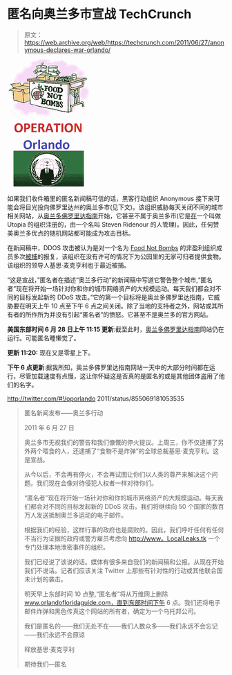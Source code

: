 # 匿名向奥兰多市宣战 TechCrunch

> 原文：<https://web.archive.org/web/https://techcrunch.com/2011/06/27/anonymous-declares-war-orlando/>

![](img/65a2ef3cd9a23bd2721fbed998bb4f47.png)

如果我们收件箱里的匿名新闻稿可信的话，黑客行动组织 Anonymous 接下来可能会将目光投向佛罗里达州的奥兰多市(见下文)。该组织威胁每天关闭不同的城市相关网站，从[奥兰多佛罗里达指南](https://web.archive.org/web/20230203150505/http://www.orlandofloridaguide.com/)开始，它甚至不属于奥兰多市(它是[在](https://web.archive.org/web/20230203150505/http://www.whois.net/whois/orlandofloridaguide.com)一个叫做 Utopia 的组织注册的，由一个名叫 Steven Ridenour 的人管理)。因此，任何赞美奥兰多优点的随机网站都可能成为攻击目标。

在新闻稿中，DDOS 攻击被认为是对一个名为 [Food Not Bombs](https://web.archive.org/web/20230203150505/http://www.foodnotbombs.net/) 的非盈利组织成员多次[被捕](https://web.archive.org/web/20230203150505/http://www.huffingtonpost.com/2011/06/10/orlando-food-not-bombs-arrests_n_874840.html)的报复，该组织在没有许可的情况下为公园里的无家可归者提供食物。该组织的领导人基思·麦克亨利也于最近被捕。

“这是宣战，”匿名者在描述“奥兰多行动”的新闻稿中写道它警告整个城市,“匿名者”现在将开始一场针对你和你的城市网络资产的大规模运动。每天我们都会对不同的目标发起新的 DDoS 攻击。”它的第一个目标将是奥兰多佛罗里达指南，它威胁要在明天上午 10 点至下午 6 点之间关闭。除了当地的支持者之外，网站或其所有者的所作所为并没有引起“匿名者”的愤怒。它甚至不是奥兰多的官方网站。

**美国东部时间 6 月 28 日上午 11:15 更新**:截至此时，[奥兰多佛罗里达指南](https://web.archive.org/web/20230203150505/http://www.orlandofloridaguide.com/)网站仍在运行。可能匿名睡懒觉了。

**更新 11:20:** 现在又是零星上下。

**下午 6 点更新**:据我所知，奥兰多佛罗里达指南网站一天中的大部分时间都在运行，尽管加载速度有点慢，这让你怀疑这是否真的是匿名的或是其他团体盗用了他们的名字。

http://twitter.com/#!/oporlando 2011/status/855069181053535

> 匿名新闻发布——奥兰多行动
> 
> 2011 年 6 月 27 日
> 
> 奥兰多市无视我们的警告和我们慷慨的停火提议。上周三，你不仅逮捕了另外两个喂食的人，还逮捕了“食物不是炸弹”的全球总裁基思·麦克亨利。这是宣战。
> 
> 从今以后，不会再有停火，不会再试图让你们以人类的尊严来解决这个问题。我们现在会像对待侵犯人权者一样对待你们。
> 
> “匿名者”现在将开始一场针对你和你的城市网络资产的大规模运动。每天我们都会对不同的目标发起新的 DDoS 攻击。我们将继续向 50 个国家的数百万人发送抵制奥兰多运动的电子邮件。
> 
> 根据我们的经验，这样行事的政府也是腐败的。因此，我们呼吁任何有任何不当行为证据的政府或警方雇员考虑向 [http://www。LocalLeaks.tk](https://web.archive.org/web/20230203150505/http://www.localleaks.tk/) 一个专门处理本地泄密事件的组织。
> 
> 我们已经说了该说的话。媒体有很多来自我们的新闻稿和公报。从现在开始我们不说话。记者们应该关注 Twitter 上那些有针对性的行动或其他联合国未计划的袭击。
> 
> 明天早上东部时间 10 点整,“匿名者”将从万维网上删除 www.orlandofloridaguide.com，直到东部时间下午 6 点。我们还将电子邮件炸弹和黑色传真这个网站的所有者，确定为一个乌托邦公司。
> 
> 我们是匿名的——我们无处不在——我们人数众多——我们永远不会忘记——我们永远不会原谅
> 
> 释放基思·麦克亨利
> 
> 期待我们—匿名